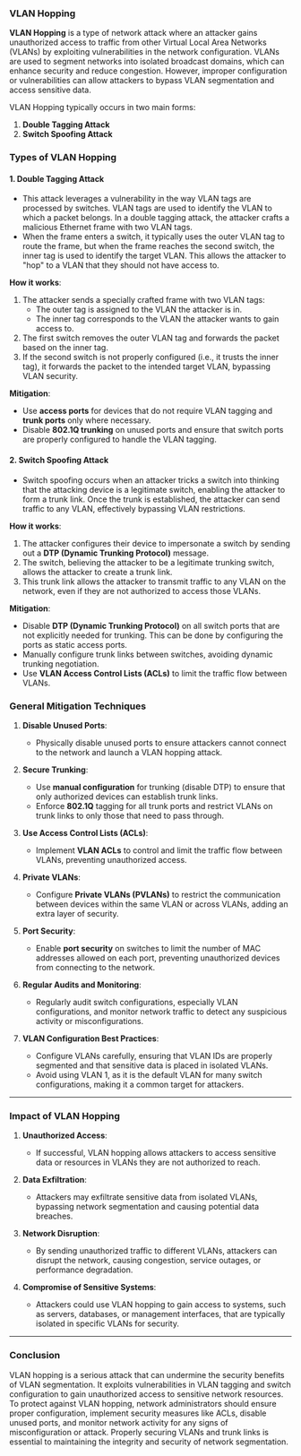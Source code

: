 ### **VLAN Hopping**

**VLAN Hopping** is a type of network attack where an attacker gains unauthorized access to traffic from other Virtual Local Area Networks (VLANs) by exploiting vulnerabilities in the network configuration. VLANs are used to segment networks into isolated broadcast domains, which can enhance security and reduce congestion. However, improper configuration or vulnerabilities can allow attackers to bypass VLAN segmentation and access sensitive data.

VLAN Hopping typically occurs in two main forms:

1. **Double Tagging Attack**  
2. **Switch Spoofing Attack**

### **Types of VLAN Hopping**

#### 1. **Double Tagging Attack**
   - This attack leverages a vulnerability in the way VLAN tags are processed by switches. VLAN tags are used to identify the VLAN to which a packet belongs. In a double tagging attack, the attacker crafts a malicious Ethernet frame with two VLAN tags.
   - When the frame enters a switch, it typically uses the outer VLAN tag to route the frame, but when the frame reaches the second switch, the inner tag is used to identify the target VLAN. This allows the attacker to "hop" to a VLAN that they should not have access to.

   **How it works**:
   1. The attacker sends a specially crafted frame with two VLAN tags:
      - The outer tag is assigned to the VLAN the attacker is in.
      - The inner tag corresponds to the VLAN the attacker wants to gain access to.
   2. The first switch removes the outer VLAN tag and forwards the packet based on the inner tag.
   3. If the second switch is not properly configured (i.e., it trusts the inner tag), it forwards the packet to the intended target VLAN, bypassing VLAN security.

   **Mitigation**:
   - Use **access ports** for devices that do not require VLAN tagging and **trunk ports** only where necessary.
   - Disable **802.1Q trunking** on unused ports and ensure that switch ports are properly configured to handle the VLAN tagging.

#### 2. **Switch Spoofing Attack**
   - Switch spoofing occurs when an attacker tricks a switch into thinking that the attacking device is a legitimate switch, enabling the attacker to form a trunk link. Once the trunk is established, the attacker can send traffic to any VLAN, effectively bypassing VLAN restrictions.
   
   **How it works**:
   1. The attacker configures their device to impersonate a switch by sending out a **DTP (Dynamic Trunking Protocol)** message.
   2. The switch, believing the attacker to be a legitimate trunking switch, allows the attacker to create a trunk link.
   3. This trunk link allows the attacker to transmit traffic to any VLAN on the network, even if they are not authorized to access those VLANs.

   **Mitigation**:
   - Disable **DTP (Dynamic Trunking Protocol)** on all switch ports that are not explicitly needed for trunking. This can be done by configuring the ports as static access ports.
   - Manually configure trunk links between switches, avoiding dynamic trunking negotiation.
   - Use **VLAN Access Control Lists (ACLs)** to limit the traffic flow between VLANs.

### **General Mitigation Techniques**

1. **Disable Unused Ports**:
   - Physically disable unused ports to ensure attackers cannot connect to the network and launch a VLAN hopping attack.
   
2. **Secure Trunking**:
   - Use **manual configuration** for trunking (disable DTP) to ensure that only authorized devices can establish trunk links.
   - Enforce **802.1Q** tagging for all trunk ports and restrict VLANs on trunk links to only those that need to pass through.

3. **Use Access Control Lists (ACLs)**:
   - Implement **VLAN ACLs** to control and limit the traffic flow between VLANs, preventing unauthorized access.

4. **Private VLANs**:
   - Configure **Private VLANs (PVLANs)** to restrict the communication between devices within the same VLAN or across VLANs, adding an extra layer of security.

5. **Port Security**:
   - Enable **port security** on switches to limit the number of MAC addresses allowed on each port, preventing unauthorized devices from connecting to the network.

6. **Regular Audits and Monitoring**:
   - Regularly audit switch configurations, especially VLAN configurations, and monitor network traffic to detect any suspicious activity or misconfigurations.

7. **VLAN Configuration Best Practices**:
   - Configure VLANs carefully, ensuring that VLAN IDs are properly segmented and that sensitive data is placed in isolated VLANs.
   - Avoid using VLAN 1, as it is the default VLAN for many switch configurations, making it a common target for attackers.

---

### **Impact of VLAN Hopping**

1. **Unauthorized Access**:
   - If successful, VLAN hopping allows attackers to access sensitive data or resources in VLANs they are not authorized to reach.

2. **Data Exfiltration**:
   - Attackers may exfiltrate sensitive data from isolated VLANs, bypassing network segmentation and causing potential data breaches.

3. **Network Disruption**:
   - By sending unauthorized traffic to different VLANs, attackers can disrupt the network, causing congestion, service outages, or performance degradation.

4. **Compromise of Sensitive Systems**:
   - Attackers could use VLAN hopping to gain access to systems, such as servers, databases, or management interfaces, that are typically isolated in specific VLANs for security.

---

### **Conclusion**

VLAN hopping is a serious attack that can undermine the security benefits of VLAN segmentation. It exploits vulnerabilities in VLAN tagging and switch configuration to gain unauthorized access to sensitive network resources. To protect against VLAN hopping, network administrators should ensure proper configuration, implement security measures like ACLs, disable unused ports, and monitor network activity for any signs of misconfiguration or attack. Properly securing VLANs and trunk links is essential to maintaining the integrity and security of network segmentation.
